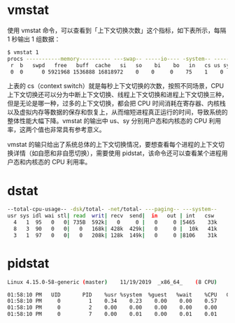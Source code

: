 # vmstat

使用 vmstat 命令，可以查看到「上下文切换次数」这个指标，如下表所示，每隔 1 秒输出 1 组数据：

```sh
$ vmstat 1
procs -----------memory---------- ---swap-- -----io---- -system-- ------cpu-----
 r  b   swpd   free   buff  cache   si   so    bi    bo   in   cs us sy id wa st
 0  0      0 5921968 1536888 16818972    0    0     0    75    1    0  4  2 95  0  0
```

上表的 cs（context switch）就是每秒上下文切换的次数，按照不同场景，CPU 上下文切换还可以分为中断上下文切换、线程上下文切换和进程上下文切换三种，但是无论是哪一种，过多的上下文切换，都会把 CPU 时间消耗在寄存器、内核栈以及虚拟内存等数据的保存和恢复上，从而缩短进程真正运行的时间，导致系统的整体性能大幅下降。vmstat 的输出中 us、sy 分别用户态和内核态的 CPU 利用率，这两个值也非常具有参考意义。

vmstat 的输只给出了系统总体的上下文切换情况，要想查看每个进程的上下文切换详情（如自愿和非自愿切换），需要使用 pidstat，该命令还可以查看某个进程用户态和内核态的 CPU 利用率。

# dstat

```sh
--total-cpu-usage-- -dsk/total- -net/total- ---paging-- ---system--
usr sys idl wai stl| read  writ| recv  send|  in   out | int   csw
  4   1  95   0   0| 735B  592k|   0     0 |   0     0 |5465    33k
  8   3  90   0   0|   0   168k| 428k  429k|   0     0 |  10k   41k
  3   1  97   0   0|   0   208k| 128k  149k|   0     0 |8106    31k
```

# pidstat

```sh
Linux 4.15.0-58-generic (master) 	11/19/2019 	_x86_64_	(8 CPU)

01:58:10 PM   UID       PID    %usr %system  %guest   %wait    %CPU   CPU  Command
01:58:10 PM     0         1    0.34    0.23    0.00    0.00    0.57     0  systemd
01:58:10 PM     0         2    0.00    0.00    0.00    0.00    0.00     2  kthreadd
01:58:10 PM     0         7    0.00    0.01    0.00    0.01    0.01     0  ksoftirqd/0
```
